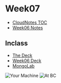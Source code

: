 Week07
======

- [CloudNotes TOC](../CloudNotes.html)
- [Week06 Notes](Week06.html)

Inclass
-------

-	[The Deck](http://bit.ly/1hL1WFt)
-	[Week06 Deck](http://bit.ly/1hL1WFt)
-	[MongoLab](https://mongolab.com)

![Your Machine](/charlie/os/linux/images/VirtualBoxAndroidX8640Network.png)
![At BC](/charlie/os/linux/images/AndroidX86PCNetFast.png)
